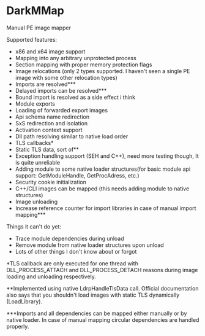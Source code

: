 DarkMMap
========

Manual PE image mapper

Supported features:

- x86 and x64 image support
- Mapping into any arbitrary unprotected process
- Section mapping with proper memory protection flags
- Image relocations (only 2 types supported. I haven't seen a single PE image with some other relocation types)
- Imports are resolved***
- Delayed imports can be resolved***
- Bound import is resolved as a side effect i think
- Module exports
- Loading of forwarded export images
- Api schema name redirection
- SxS redirection and isolation
- Activation context support
- Dll path resolving similar to native load order
- TLS callbacks*
- Static TLS data, sort of**
- Exception handling support (SEH and C++), need more testing though, It is quite unreliable
- Adding module to some native loader structures(for basic module api support: GetModuleHandle, GetProcAdress, etc.)
- Security cookie initialization
- C++/CLI images can be mapped (this needs adding module to native structures)
- Image unloading 
- Increase reference counter for import libraries in case of manual import mapping***

Things it can't do yet:

- Trace module dependencies during unload
- Remove module from native loader structures upon unload
- Lots of other things I don't know about or forgot

*TLS callback are only executed for one thread with DLL_PROCESS_ATTACH and DLL_PROCESS_DETACH reasons during image loading and unloading respectively.

**Implemented using native LdrpHandleTlsData call. Official documentation also says that you shouldn't load images with static TLS dynamically (LoadLibrary). 

***Imports and all dependencies can be mapped either manually or by native loader. In case of manual mapping circular dependencies are handled properly.